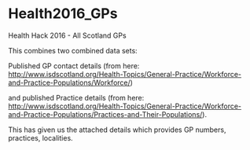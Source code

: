 # Health2016_GPs

Health Hack 2016 - All Scotland GPs

This combines two combined data sets: 

Published GP contact details 
(from here: http://www.isdscotland.org/Health-Topics/General-Practice/Workforce-and-Practice-Populations/Workforce/) 

and published Practice details 
(from here: http://www.isdscotland.org/Health-Topics/General-Practice/Workforce-and-Practice-Populations/Practices-and-Their-Populations/). 

This has given us the attached details which provides GP numbers, practices, localities.

